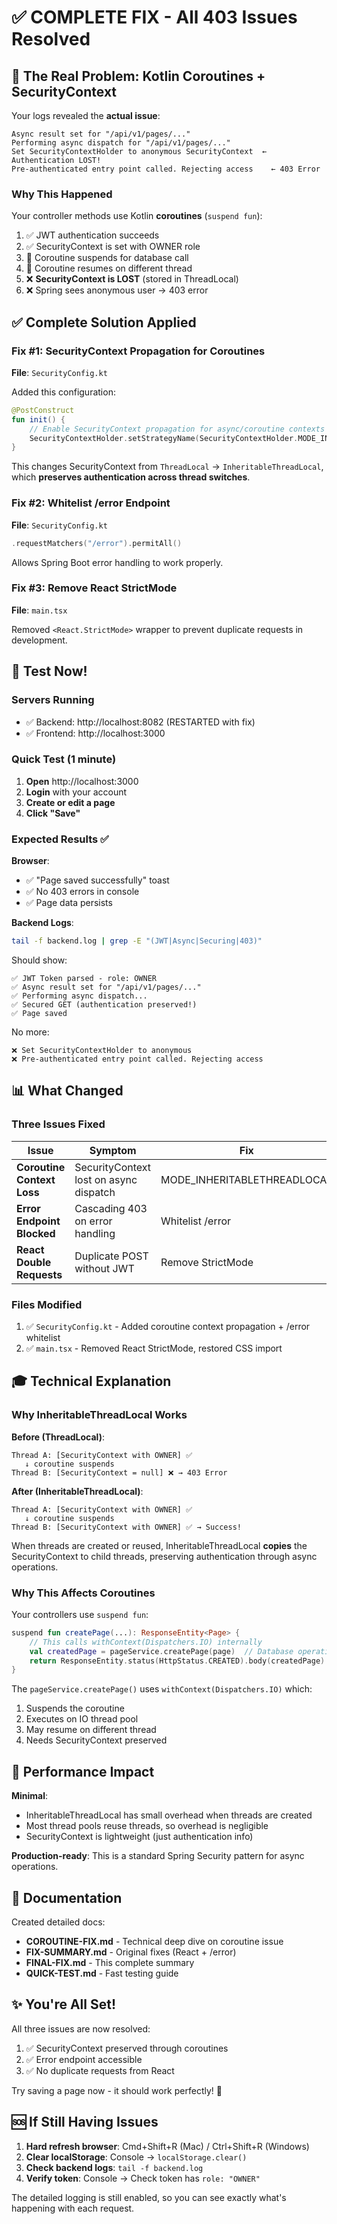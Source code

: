 # ✅ COMPLETE FIX - All 403 Issues Resolved

## 🎯 The Real Problem: Kotlin Coroutines + SecurityContext

Your logs revealed the **actual issue**:

```
Async result set for "/api/v1/pages/..."
Performing async dispatch for "/api/v1/pages/..."
Set SecurityContextHolder to anonymous SecurityContext  ← Authentication LOST!
Pre-authenticated entry point called. Rejecting access    ← 403 Error
```

### Why This Happened

Your controller methods use Kotlin **coroutines** (`suspend fun`):
1. ✅ JWT authentication succeeds
2. ✅ SecurityContext is set with OWNER role
3. 🔄 Coroutine suspends for database call
4. 🔄 Coroutine resumes on different thread
5. ❌ **SecurityContext is LOST** (stored in ThreadLocal)
6. ❌ Spring sees anonymous user → 403 error

## ✅ Complete Solution Applied

### Fix #1: SecurityContext Propagation for Coroutines
**File**: `SecurityConfig.kt`

Added this configuration:
```kotlin
@PostConstruct
fun init() {
    // Enable SecurityContext propagation for async/coroutine contexts
    SecurityContextHolder.setStrategyName(SecurityContextHolder.MODE_INHERITABLETHREADLOCAL)
}
```

This changes SecurityContext from `ThreadLocal` → `InheritableThreadLocal`, which **preserves authentication across thread switches**.

### Fix #2: Whitelist /error Endpoint
**File**: `SecurityConfig.kt`

```kotlin
.requestMatchers("/error").permitAll()
```

Allows Spring Boot error handling to work properly.

### Fix #3: Remove React StrictMode
**File**: `main.tsx`

Removed `<React.StrictMode>` wrapper to prevent duplicate requests in development.

## 🧪 Test Now!

### Servers Running
- ✅ Backend: http://localhost:8082 (RESTARTED with fix)
- ✅ Frontend: http://localhost:3000

### Quick Test (1 minute)

1. **Open** http://localhost:3000
2. **Login** with your account
3. **Create or edit a page**
4. **Click "Save"**

### Expected Results ✅

**Browser**:
- ✅ "Page saved successfully" toast
- ✅ No 403 errors in console
- ✅ Page data persists

**Backend Logs**:
```bash
tail -f backend.log | grep -E "(JWT|Async|Securing|403)"
```

Should show:
```
✅ JWT Token parsed - role: OWNER
✅ Async result set for "/api/v1/pages/..."
✅ Performing async dispatch...
✅ Secured GET (authentication preserved!)
✅ Page saved
```

No more:
```
❌ Set SecurityContextHolder to anonymous
❌ Pre-authenticated entry point called. Rejecting access
```

## 📊 What Changed

### Three Issues Fixed

| Issue | Symptom | Fix |
|-------|---------|-----|
| **Coroutine Context Loss** | SecurityContext lost on async dispatch | MODE_INHERITABLETHREADLOCAL |
| **Error Endpoint Blocked** | Cascading 403 on error handling | Whitelist /error |
| **React Double Requests** | Duplicate POST without JWT | Remove StrictMode |

### Files Modified

1. ✅ `SecurityConfig.kt` - Added coroutine context propagation + /error whitelist
2. ✅ `main.tsx` - Removed React StrictMode, restored CSS import

## 🎓 Technical Explanation

### Why InheritableThreadLocal Works

**Before (ThreadLocal)**:
```
Thread A: [SecurityContext with OWNER] ✅
   ↓ coroutine suspends
Thread B: [SecurityContext = null] ❌ → 403 Error
```

**After (InheritableThreadLocal)**:
```
Thread A: [SecurityContext with OWNER] ✅
   ↓ coroutine suspends
Thread B: [SecurityContext with OWNER] ✅ → Success!
```

When threads are created or reused, InheritableThreadLocal **copies** the SecurityContext to child threads, preserving authentication through async operations.

### Why This Affects Coroutines

Your controllers use `suspend fun`:
```kotlin
suspend fun createPage(...): ResponseEntity<Page> {
    // This calls withContext(Dispatchers.IO) internally
    val createdPage = pageService.createPage(page)  // Database operation
    return ResponseEntity.status(HttpStatus.CREATED).body(createdPage)
}
```

The `pageService.createPage()` uses `withContext(Dispatchers.IO)` which:
1. Suspends the coroutine
2. Executes on IO thread pool
3. May resume on different thread
4. Needs SecurityContext preserved

## 🚀 Performance Impact

**Minimal**:
- InheritableThreadLocal has small overhead when threads are created
- Most thread pools reuse threads, so overhead is negligible
- SecurityContext is lightweight (just authentication info)

**Production-ready**: This is a standard Spring Security pattern for async operations.

## 📝 Documentation

Created detailed docs:
- **COROUTINE-FIX.md** - Technical deep dive on coroutine issue
- **FIX-SUMMARY.md** - Original fixes (React + /error)
- **FINAL-FIX.md** - This complete summary
- **QUICK-TEST.md** - Fast testing guide

## ✨ You're All Set!

All three issues are now resolved:
1. ✅ SecurityContext preserved through coroutines
2. ✅ Error endpoint accessible
3. ✅ No duplicate requests from React

Try saving a page now - it should work perfectly! 🎉

## 🆘 If Still Having Issues

1. **Hard refresh browser**: Cmd+Shift+R (Mac) / Ctrl+Shift+R (Windows)
2. **Clear localStorage**: Console → `localStorage.clear()`
3. **Check backend logs**: `tail -f backend.log`
4. **Verify token**: Console → Check token has `role: "OWNER"`

The detailed logging is still enabled, so you can see exactly what's happening with each request.

